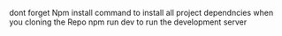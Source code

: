 dont forget Npm install command to install all project dependncies when you cloning the Repo
npm run dev to run the development server
